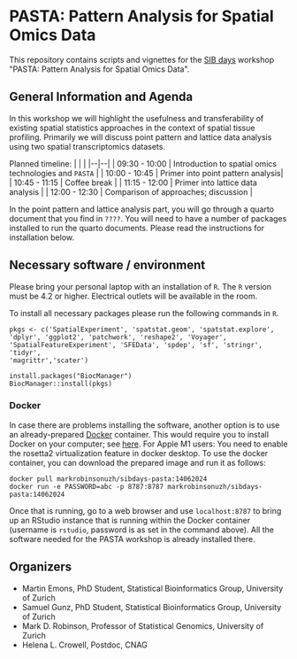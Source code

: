 # PASTA: Pattern Analysis for Spatial Omics Data

This repository contains scripts and vignettes for the [SIB days](https://sibdays.sib.swiss/tutorials-and-workshops) workshop "PASTA: Pattern Analysis for Spatial Omics Data".

## General Information and Agenda

In this workshop we will highlight the usefulness and transferability of existing spatial statistics approaches in the context of spatial tissue profiling. Primarily we will discuss point pattern and lattice data analysis using two spatial transcriptomics datasets.

Planned timeline:
| | |
|--|--|
| 09:30 - 10:00 | Introduction to spatial omics technologies and `PASTA` |
| 10:00 - 10:45 | Primer into point pattern analysis|
| 10:45 - 11:15 | Coffee break |
| 11:15 - 12:00 | Primer into lattice data analysis |
| 12:00 - 12:30 | Comparison of approaches; discussion |


In the point pattern and lattice analysis part, you will go through a quarto document that you find in `????`. You will need to have a number of packages installed to run the quarto documents. Please read the instructions for installation below.

## Necessary software / environment

Please bring your personal laptop with an installation of `R`. The `R` version must be 4.2 or higher. Electrical outlets will be available in the room.

To install all necessary packages please run the following commands in `R`.

```
pkgs <- c('SpatialExperiment', 'spatstat.geom', 'spatstat.explore', 
'dplyr', 'ggplot2', 'patchwork', 'reshape2', 'Voyager', 
'SpatialFeatureExperiment', 'SFEData', 'spdep', 'sf', 'stringr', 'tidyr',
'magrittr','scater')

install.packages("BiocManager")
BiocManager::install(pkgs)
```

### Docker

In case there are problems installing the software, another option is to use an already-prepared [Docker](https://www.docker.com/) container. This would require you to install Docker on your computer; see [here](https://www.docker.com/products/docker-desktop/). For Apple M1 users: You need to enable the rosetta2 virtualization feature in docker desktop. To use the docker container, you can download the prepared image and run it as follows:

```
docker pull markrobinsonuzh/sibdays-pasta:14062024
docker run -e PASSWORD=abc -p 8787:8787 markrobinsonuzh/sibdays-pasta:14062024
```

Once that is running, go to a web browser and use `localhost:8787` to bring up an RStudio instance that is running within the Docker container (username is `rstudio`, password is as set in the command above). All the software needed for the PASTA workshop is already installed there.

## Organizers
- Martin Emons, PhD Student, Statistical Bioinformatics Group, University of Zurich
- Samuel Gunz, PhD Student, Statistical Bioinformatics Group, University of Zurich
- Mark D. Robinson, Professor of Statistical Genomics, University of Zurich
- Helena L. Crowell, Postdoc, CNAG
